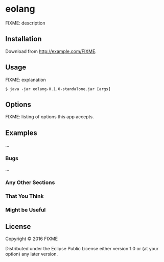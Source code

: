 # eolang

FIXME: description

## Installation

Download from http://example.com/FIXME.

## Usage

FIXME: explanation

    $ java -jar eolang-0.1.0-standalone.jar [args]

## Options

FIXME: listing of options this app accepts.

## Examples

...

### Bugs

...

### Any Other Sections
### That You Think
### Might be Useful

## License

Copyright © 2016 FIXME

Distributed under the Eclipse Public License either version 1.0 or (at
your option) any later version.

